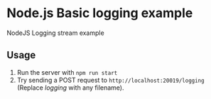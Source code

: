 # Node.js Basic logging example
NodeJS Logging stream example

## Usage
1. Run the server with `npm run start`
2. Try sending a POST request to `http://localhost:20019/logging` (Replace *logging* with any filename).
